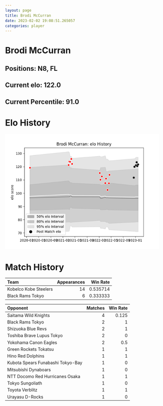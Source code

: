 ```yaml
---  
layout: page  
title: Brodi McCurran  
date: 2023-02-02 19:08:51.265057  
categories: player  
---
```

# Brodi McCurran

## Positions: N8, FL

## Current elo: 122.0

## Current Percentile: 91.0

# Elo History


![elo history](history_BrodiMcCurran.png)
# Match History


| Team                  |   Appearances |   Win Rate |
|:----------------------|--------------:|-----------:|
| Kobelco Kobe Steelers |            14 |   0.535714 |
| Black Rams Tokyo      |             6 |   0.333333 |

| Opponent                          |   Matches |   Win Rate |
|:----------------------------------|----------:|-----------:|
| Saitama Wild Knights              |         4 |      0.125 |
| Black Rams Tokyo                  |         2 |      1     |
| Shizuoka Blue Revs                |         2 |      1     |
| Toshiba Brave Lupus Tokyo         |         2 |      0     |
| Yokohama Canon Eagles             |         2 |      0.5   |
| Green Rockets Tokatsu             |         1 |      1     |
| Hino Red Dolphins                 |         1 |      1     |
| Kubota Spears Funabashi Tokyo-Bay |         1 |      0     |
| Mitsubishi Dynaboars              |         1 |      0     |
| NTT Docomo Red Hurricanes Osaka   |         1 |      1     |
| Tokyo Sungoliath                  |         1 |      0     |
| Toyota Verblitz                   |         1 |      1     |
| Urayasu D-Rocks                   |         1 |      0     |